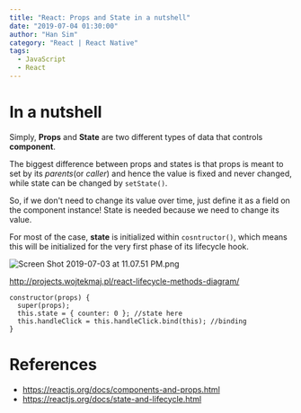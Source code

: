 ```yaml
---
title: "React: Props and State in a nutshell"
date: "2019-07-04 01:30:00"
author: "Han Sim"
category: "React | React Native"
tags:
  - JavaScript
  - React
---
```


# In a nutshell

Simply, **Props** and **State** are two different types of data that controls **component**. 

The biggest difference between props and states is that props is meant to set by its _parents_(or _caller_) and hence the value is fixed and never changed, while state can be changed by `setState()`.

So, if we don't need to change its value over time, just define it as a field on the component instance! State is needed because we need to change its value.

For most of the case, **state** is initialized within `cosntructor()`, which means this will be initialized for the very first phase of its lifecycle hook.

![Screen Shot 2019-07-03 at 11.07.51 PM.png](https://i.loli.net/2019/07/04/5d1d6d976f01319289.png)

http://projects.wojtekmaj.pl/react-lifecycle-methods-diagram/

```JavaScript{3}
constructor(props) {
  super(props);
  this.state = { counter: 0 }; //state here
  this.handleClick = this.handleClick.bind(this); //binding
}
```

# References

- https://reactjs.org/docs/components-and-props.html
- https://reactjs.org/docs/state-and-lifecycle.html
